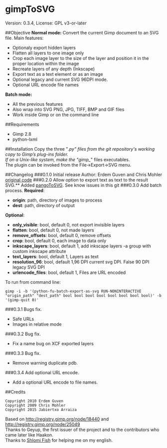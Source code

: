 # gimpToSVG
Version: 0.3.4, License: GPL v3-or-later

##Objective
**Normal mode:**
Convert the current Gimp document to an SVG file.
Main features:
- Optionaly export hidden layers
- Flatten all layers to one image only
- Crop each image layer to the size of the layer and position it in the proper location within the image
- Recreate layers of any depth (Inkscape)
- Export text as a text element or as an image
- Optional legacy and current SVG 96DPI mode.
- Optional URL encode file names

**Batch mode:**
- All the previous features
- Also wrap into SVG PNG, JPG, TIFF, BMP and GIF files
- Work inside Gimp or on the command line

##Requirements
- Gimp 2.8
- python-lxml

##Installation
Copy the three "*.py" files from the git repository's working copy to
Gimp’s plug-ins folder.<br />
If on a Unix-like system, make the "gimp_*" files executables.<br />
The plugin can be invoked from the File->Export->SVG menu.<br />

##Changelog
###0.1.0 Initial release
Author: Erdem Guven and Chris Mohler [original code](http://registry.gimp.org/node/25049)
###0.2.0 Allow option to export text as text to the result SVG.**
Added [pangoToSVG](https://github.com/jabiertxof/pangoToSVG). See know issues in this git
###0.3.0 Add batch process.
**Required**:
- **origin**: path, directory of images to process
- **dest**: path, directory of output

**Optional**:
- **only_visible**: bool, default 0, not export invisible layers
- **flatten**: bool, default 0, not made layers
- **remove_offsets**: bool, default 0, remove offsets
- **crop**: bool, default 0, each image to data only
- **inkscape_layers**: bool, default 1, add inkscape layers -a group with custom inkscape attribute
- **text_layers**: bool, default 1, Layers as text
- **resolution_96**: bool, default 1,96 DPI current svg DPI. False 90 DPI legacy SVG DPI
- **urlencode_files**: bool, default 1, Files are URL encoded

To run from command line:
```
gimp -i -b '(python-fu-batch-export-as-svg RUN-NONINTERACTIVE "origin_path" "dest_path" bool bool bool bool bool bool bool bool)' -b '(gimp-quit 0)'
```
###0.3.1 Bugs fix.
- Safe URLs
- Images in relative mode

###0.3.2 Bug fix.
- Fix a name bug on XCF exported layers

###0.3.3 Bug fix.
- Remove warning duplicate pdb.

###0.3.4 Add optional URL encode.
- Add a optional URL encode to file names.

##Credits
```
Copyright 2010 Erdem Guven
Copyright 2009 Chris Mohler
Copyright 2015 Jabiertxo Arraiza
```
Based on  http://registry.gimp.org/node/18440 and http://registry.gimp.org/node/25049<br />
Thanks to Geyup, the first issuer of the project and to the contributors who came later like Haakon.<br />
Thanks to [Shlomi Fish](http://www.shlomifish.org) for helping me on my english.
